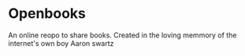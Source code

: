 # Openbooks
An online reopo to share books. Created in the loving memmory of the internet's own boy Aaron swartz

